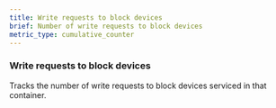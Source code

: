 ```yaml
---
title: Write requests to block devices
brief: Number of write requests to block devices
metric_type: cumulative_counter
---
```

### Write requests to block devices

Tracks the number of write requests to block devices serviced in that
container.
